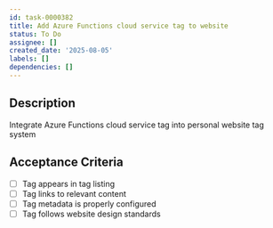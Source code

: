 ```yaml
---
id: task-0000382
title: Add Azure Functions cloud service tag to website
status: To Do
assignee: []
created_date: '2025-08-05'
labels: []
dependencies: []
---
```


## Description

Integrate Azure Functions cloud service tag into personal website tag system

## Acceptance Criteria

- [ ] Tag appears in tag listing
- [ ] Tag links to relevant content
- [ ] Tag metadata is properly configured
- [ ] Tag follows website design standards
